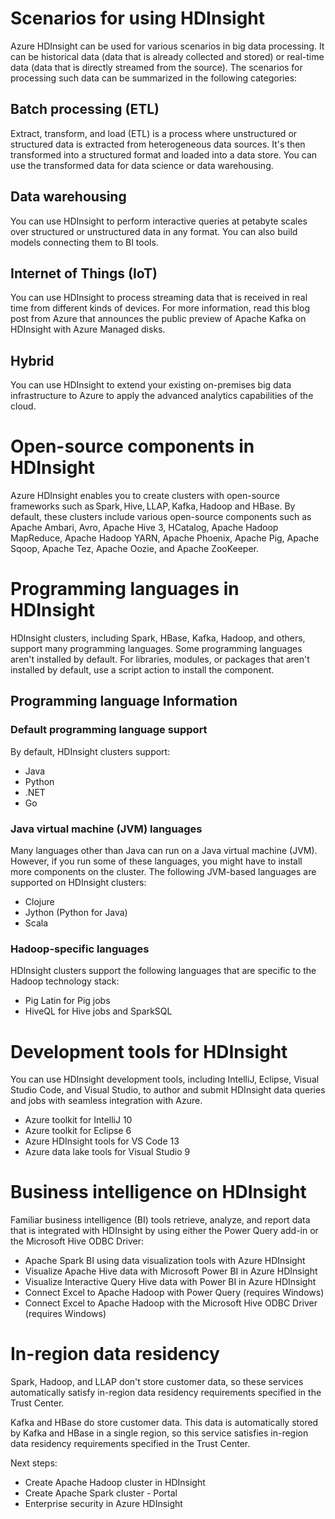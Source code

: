 # Scenarios for using HDInsight

Azure HDInsight can be used for various scenarios in big data processing. It can be historical data (data that is already collected and stored) or real-time data (data that is directly streamed from the source). The scenarios for processing such data can be summarized in the following categories:

## Batch processing (ETL)
Extract, transform, and load (ETL) is a process where unstructured or structured data is extracted from heterogeneous data sources. It's then transformed into a structured format and loaded into a data store. You can use the transformed data for data science or data warehousing.

## Data warehousing
You can use HDInsight to perform interactive queries at petabyte scales over structured or unstructured data in any format. You can also build models connecting them to BI tools.

## Internet of Things (IoT)
You can use HDInsight to process streaming data that is received in real time from different kinds of devices. For more information, read this blog post from Azure that announces the public preview of Apache Kafka on HDInsight with Azure Managed disks.

## Hybrid
You can use HDInsight to extend your existing on-premises big data infrastructure to Azure to apply the advanced analytics capabilities of the cloud.

# Open-source components in HDInsight
Azure HDInsight enables you to create clusters with open-source frameworks such as Spark, Hive, LLAP, Kafka, Hadoop and HBase. By default, these clusters include various open-source components such as Apache Ambari, Avro, Apache Hive 3, HCatalog, Apache Hadoop MapReduce, Apache Hadoop YARN, Apache Phoenix, Apache Pig, Apache Sqoop, Apache Tez, Apache Oozie, and Apache ZooKeeper.

# Programming languages in HDInsight
HDInsight clusters, including Spark, HBase, Kafka, Hadoop, and others, support many programming languages. Some programming languages aren't installed by default. For libraries, modules, or packages that aren't installed by default, use a script action to install the component.

## Programming language	Information

### Default programming language support
By default, HDInsight clusters support:
- Java
- Python
- .NET
- Go

### Java virtual machine (JVM) languages
Many languages other than Java can run on a Java virtual machine (JVM). However, if you run some of these languages, you might have to install more components on the cluster. The following JVM-based languages are supported on HDInsight clusters:
- Clojure
- Jython (Python for Java)
- Scala

### Hadoop-specific languages
HDInsight clusters support the following languages that are specific to the Hadoop technology stack:
- Pig Latin for Pig jobs
- HiveQL for Hive jobs and SparkSQL

# Development tools for HDInsight
You can use HDInsight development tools, including IntelliJ, Eclipse, Visual Studio Code, and Visual Studio, to author and submit HDInsight data queries and jobs with seamless integration with Azure.

- Azure toolkit for IntelliJ 10
- Azure toolkit for Eclipse 6
- Azure HDInsight tools for VS Code 13
- Azure data lake tools for Visual Studio 9

# Business intelligence on HDInsight
Familiar business intelligence (BI) tools retrieve, analyze, and report data that is integrated with HDInsight by using either the Power Query add-in or the Microsoft Hive ODBC Driver:

- Apache Spark BI using data visualization tools with Azure HDInsight
- Visualize Apache Hive data with Microsoft Power BI in Azure HDInsight
- Visualize Interactive Query Hive data with Power BI in Azure HDInsight
- Connect Excel to Apache Hadoop with Power Query (requires Windows)
- Connect Excel to Apache Hadoop with the Microsoft Hive ODBC Driver (requires Windows)

# In-region data residency
Spark, Hadoop, and LLAP don't store customer data, so these services automatically satisfy in-region data residency requirements specified in the Trust Center.

Kafka and HBase do store customer data. This data is automatically stored by Kafka and HBase in a single region, so this service satisfies in-region data residency requirements specified in the Trust Center.

Next steps:
- Create Apache Hadoop cluster in HDInsight
- Create Apache Spark cluster - Portal
- Enterprise security in Azure HDInsight
